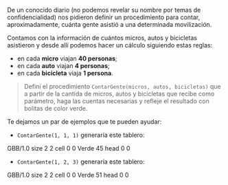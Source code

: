 De un conocido diario (no podemos revelar su nombre por temas de confidencialidad) nos pidieron definir un procedimiento para contar, aproximadamente, cuánta gente asistió a una determinada movilización.

Contamos con la información de cuántos micros, autos y bicicletas asistieron y desde allí podemos hacer un cálculo siguiendo estas reglas:

* en cada **micro** viajan **40 personas**;
* en cada **auto** viajan **4 personas**;
* en cada **bicicleta** viaja **1 persona**.

> Definí el procedimiento `ContarGente(micros, autos, bicicletas)` que a partir de la cantida de micros, autos y bicicletas que recibe como parámetro, haga las cuentas necesarias y refleje el resultado con bolitas de color verde.

Te dejamos un par de ejemplos que te pueden ayudar:

* `ContarGente(1, 1, 1)` generaría este tablero:

<gs-board>
  GBB/1.0
  size 2 2
  cell 0 0 Verde 45
  head 0 0     
</gs-board>

* `ContarGente(1, 2, 3)` generaría este tablero:

<gs-board>
  GBB/1.0
  size 2 2
  cell 0 0 Verde 51
  head 0 0     
</gs-board>
